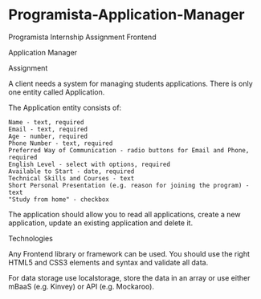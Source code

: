 # Programista-Application-Manager
Programista Internship Assignment Frontend



Application Manager

Assignment

A client needs a system for managing students applications. There is only one entity called Application.

The Application entity consists of:

    Name - text, required
    Email - text, required
    Age - number, required
    Phone Number - text, required
    Preferred Way of Communication - radio buttons for Email and Phone, required
    English Level - select with options, required
    Available to Start - date, required
    Technical Skills and Courses - text
    Short Personal Presentation (e.g. reason for joining the program) - text
    "Study from home" - checkbox

The application should allow you to read all applications, create a new application, update an existing application and delete it.

Technologies

Any Frontend library or framework can be used. You should use the right HTML5 and CSS3 elements and syntax and validate all data. 

For data storage use localstorage, store the data in an array or use either mBaaS (e.g. Kinvey) or API (e.g. Mockaroo).
